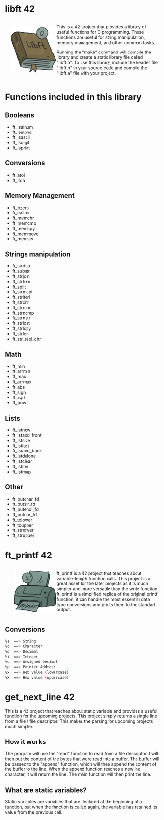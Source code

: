 #	libft 42

<div style="display: flex; align-items: center;">
  <div style="flex: 1; text-align: right;">
    <img src="https://github.com/Cimex404/42-libft/blob/master/libft_icon.png" align="right" alt="libft Logo" width="150">
  </div>
  <div style="flex: 2;">
    <p>
      This is a 42 project that provides a library of useful functions for C programming.
      These functions are useful for string manipulation, memory management, and other common tasks.
    </p>
    <p>
      Running the "make" command will compile the library and create a static library file called "libft.a".
      To use this library, include the header file "libft.h" in your source code and compile the "libft.a" file with your project.
    </p>
  </div>
</div>

#	Functions included in this library

##	Booleans
-	ft_isalnum
-	ft_isalpha
-	ft_isascii
-	ft_isdigit
-	ft_isprint

##	Conversions
-	ft_atoi
-	ft_itoa

##	Memory Management
-	ft_bzero
-	ft_calloc
-	ft_memchr
-	ft_memcmp
-	ft_memcpy
-	ft_memmove
-	ft_memset

##	Strings manipulation
-	ft_strdup
-	ft_substr
-	ft_strjoin
-	ft_strtrim
-	ft_split
-	ft_strmapi
-	ft_striteri
-	ft_strchr
-	ft_strrchr
-	ft_strncmp
-	ft_strnstr
-	ft_strlcat
-	ft_strlcpy
-	ft_strlen
-	ft_str_repl_chr

##	Math
-	ft_min
-	ft_arrmin
-	ft_max
-	ft_arrmax
-	ft_abs
-	ft_sign
-	ft_sqrt
-	ft_pow

##	Lists
-	ft_lstnew
-	ft_lstadd_front
-	ft_lstsize
-	ft_lstlast
-	ft_lstadd_back
-	ft_lstdelone
-	ft_lstclear
-	ft_lstiter
-	ft_lstmap

##	Other
-	ft_putchar_fd
-	ft_putstr_fd
-	ft_putendl_fd
-	ft_putnbr_fd
-	ft_tolower
-	ft_toupper
- ft_strlower
- ft_strupper







#   ft_printf 42

<div style="display: flex; align-items: center;">
  <div style="flex: 1; text-align: right;">
    <img src="https://github.com/Cimex404/42-libft/blob/master/printf_icon.png" align="right" alt="libft Logo" width="140">
  </div>
  <div style="flex: 2; text-align: left">
    <p>
    	ft_printf is a 42 project that teaches about variable-length function calls.
	This project is a great asset for the later projects as it is much simpler and more versatile than the write function.
	ft_printf is a simplified replica of the original printf function, it can handle the most essential data type conversions and prints them to the standart output.
    </p>
  </div>
</div>


##	Conversions
```bash
%s	==>	String
%c	==>	Character
%d	==>	Decimal
%i	==>	Integer
%u	==>	Unsigned Decimal
%p	==>	Pointer Address
%x	==>	Hex value (lowercase)
%X	==>	Hex value (uppercase)
```








#	get_next_line 42

This is a 42 project that teaches about static variable and provides a useful function for the upcoming projects.
This project simply returns a single line from a file / file descriptor. This makes the parsing for upcoming projects much simpler.

## How it works

The program will use the "read" function to read from a file descriptor.
I will then put the content of the bytes that were read into a buffer.
The buffer will be passed to the "append" function, which will then append the content of the buffer to the line.
When the append function reaches a newline character, it will return the line.
The main function will then print the line.

## What are static variables?

Static variables are variables that are declared at the beginning of a function, but when the function is called again, the variable has retained its value from the previous call.
